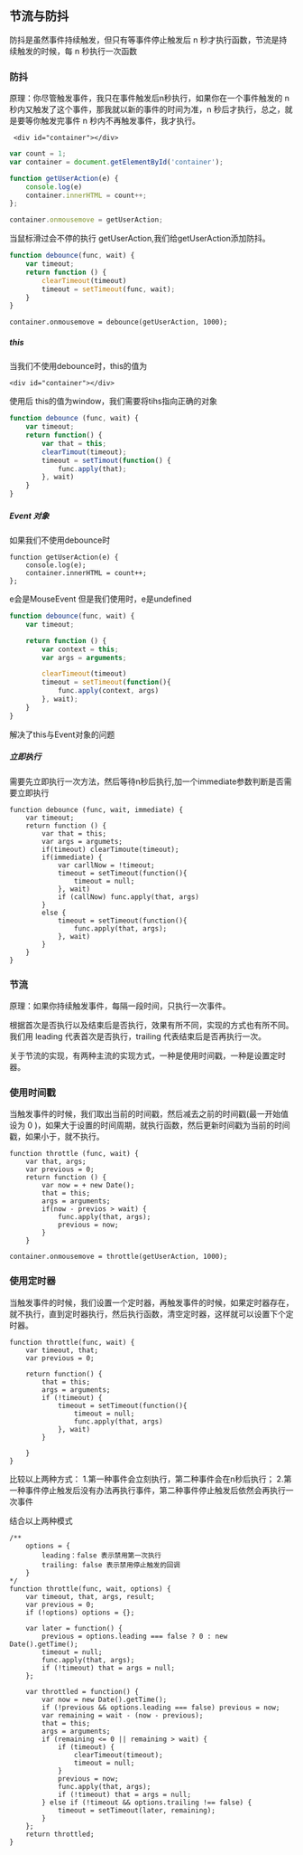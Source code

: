## 节流与防抖

防抖是虽然事件持续触发，但只有等事件停止触发后 n 秒才执行函数，节流是持续触发的时候，每 n 秒执行一次函数

### 防抖

原理：你尽管触发事件，我只在事件触发后n秒执行，如果你在一个事件触发的 n 秒内又触发了这个事件，那我就以新的事件的时间为准，n 秒后才执行，总之，就是要等你触发完事件 n 秒内不再触发事件，我才执行。

```
 <div id="container"></div>
```
```javascript
var count = 1;
var container = document.getElementById('container');

function getUserAction(e) {
    console.log(e)
    container.innerHTML = count++;
};

container.onmousemove = getUserAction;
```
当鼠标滑过会不停的执行 getUserAction,我们给getUserAction添加防抖。



```javascript
function debounce(func, wait) {
    var timeout;
    return function () {
        clearTimeout(timeout)
        timeout = setTimeout(func, wait);
    }
}
```

```
container.onmousemove = debounce(getUserAction, 1000);
```

##### this

当我们不使用debounce时，this的值为
```
<div id="container"></div>
```
使用后 this的值为window，我们需要将tihs指向正确的对象



```javascript
function debounce (func, wait) {
    var timeout;
    return function() {
        var that = this;
        clearTimout(timeout);
        timeout = setTimout(function() {
            func.apply(that);
        }, wait)
    }
}
```

##### Event 对象

如果我们不使用debounce时

```
function getUserAction(e) {
    console.log(e);
    container.innerHTML = count++;
};
```
e会是MouseEvent
但是我们使用时，e是undefined



```javascript
function debounce(func, wait) {
    var timeout;

    return function () {
        var context = this;
        var args = arguments;

        clearTimeout(timeout)
        timeout = setTimeout(function(){
            func.apply(context, args)
        }, wait);
    }
}
```

解决了this与Event对象的问题

##### 立即执行


需要先立即执行一次方法，然后等待n秒后执行,加一个immediate参数判断是否需要立即执行


```
function debounce (func, wait, immediate) {
    var timeout;
    return function () {
        var that = this;
        var args = argumets;
        if(timeout) clearTimoute(timeout);
        if(immediate) {
            var carllNow = !timeout;
            timeout = setTimeout(function(){
                timeout = null;
            }, wait)
            if (callNow) func.apply(that, args)
        }
        else {
            timeout = setTimeout(function(){
                func.apply(that, args);
            }, wait)
        }
    }
}
```

### 节流

原理：如果你持续触发事件，每隔一段时间，只执行一次事件。

根据首次是否执行以及结束后是否执行，效果有所不同，实现的方式也有所不同。
我们用 leading 代表首次是否执行，trailing 代表结束后是否再执行一次。

关于节流的实现，有两种主流的实现方式，一种是使用时间戳，一种是设置定时器。

### 使用时间戳

当触发事件的时候，我们取出当前的时间戳，然后减去之前的时间戳(最一开始值设为 0 )，如果大于设置的时间周期，就执行函数，然后更新时间戳为当前的时间戳，如果小于，就不执行。

```
function throttle (func, wait) {
    var that, args;
    var previous = 0;
    return function () {
        var now = + new Date();
        that = this;
        args = arguments;
        if(now - previos > wait) {
            func.apply(that, args);
            previous = now;
        }
    }

```

```
container.onmousemove = throttle(getUserAction, 1000);
```

### 使用定时器
当触发事件的时候，我们设置一个定时器，再触发事件的时候，如果定时器存在，就不执行，直到定时器执行，然后执行函数，清空定时器，这样就可以设置下个定时器。

```
function throttle(func, wait) {
    var timeout, that;
    var previous = 0;

    return function() {
        that = this;
        args = arguments;
        if (!timeout) {
            timeout = setTimeout(function(){
                timeout = null;
                func.apply(that, args)
            }, wait)
        }

    }
}
```

比较以上两种方式：
    1.第一种事件会立刻执行，第二种事件会在n秒后执行；
    2.第一种事件停止触发后没有办法再执行事件，第二种事件停止触发后依然会再执行一次事件

结合以上两种模式

```
/**
    options = {
        leading：false 表示禁用第一次执行
        trailing: false 表示禁用停止触发的回调
    }
*/
function throttle(func, wait, options) {
    var timeout, that, args, result;
    var previous = 0;
    if (!options) options = {};

    var later = function() {
        previous = options.leading === false ? 0 : new Date().getTime();
        timeout = null;
        func.apply(that, args);
        if (!timeout) that = args = null;
    };

    var throttled = function() {
        var now = new Date().getTime();
        if (!previous && options.leading === false) previous = now;
        var remaining = wait - (now - previous);
        that = this;
        args = arguments;
        if (remaining <= 0 || remaining > wait) {
            if (timeout) {
                clearTimeout(timeout);
                timeout = null;
            }
            previous = now;
            func.apply(that, args);
            if (!timeout) that = args = null;
        } else if (!timeout && options.trailing !== false) {
            timeout = setTimeout(later, remaining);
        }
    };
    return throttled;
}
```